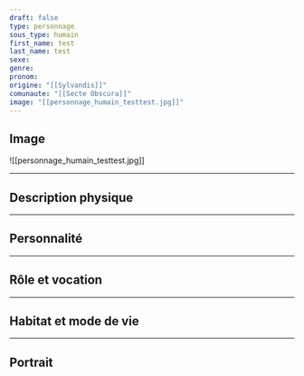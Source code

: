 ```yaml
---
draft: false
type: personnage
sous_type: humain
first_name: test
last_name: test
sexe:
genre:
pronom:
origine: "[[Sylvandis]]"
comunaute: "[[Secte Obscura]]"
image: "[[personnage_humain_testtest.jpg]]"
---
```


## Image
![[personnage_humain_testtest.jpg]]

---

## Description physique



---

## Personnalité



---

## Rôle et vocation



---

## Habitat et mode de vie



---

## Portrait

